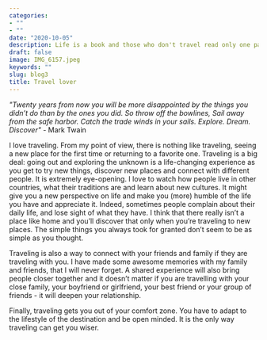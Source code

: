 ```yaml
---
categories:
- ""
- ""
date: "2020-10-05"
description: Life is a book and those who don't travel read only one page
draft: false
image: IMG_6157.jpeg 
keywords: ""
slug: blog3
title: Travel lover
---
```

*"Twenty years from now you will be more disappointed by the things you didn’t do than by the ones you did. So throw off the bowlines, Sail away from the safe harbor. Catch the trade winds in your sails.  Explore. Dream. Discover"* - Mark Twain

I love traveling. From my point of view, there is nothing like traveling, seeing a new place for the first time or returning to a favorite one. Traveling is a big deal: going out and exploring the unknown is a life-changing experience as you get to try new things, discover new places and connect with different people.
It is extremely eye-opening. I love to watch how people live in other countries, what their traditions are and learn about new cultures. It might give you a new perspective on life and make you (more) humble of the life you have and appreciate it. Indeed, sometimes people complain about their daily life, and lose sight of what they have. I think that there really isn’t a place like home and you’ll discover that only when you’re traveling to new places. The simple things you always took for granted don’t seem to be as simple as you thought. 

Traveling is also a way to connect with your friends and family if they are traveling with you. I have made some awesome memories with my family and friends, that I will never forget. 
A shared experience will also bring people closer together and it doesn’t matter if you are travelling with your close family, your boyfriend or girlfriend, your best friend or your group of friends - it will deepen your relationship.

Finally, traveling gets you out of your comfort zone. You have to adapt to the lifestyle of the destination and be open minded. It is the only way traveling can get you wiser. 
